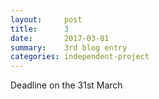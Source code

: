 ```yaml
---
layout:     post
title:      3
date:       2017-03-01
summary:    3rd blog entry
categories: independent-project
---
```


Deadline on the 31st March
